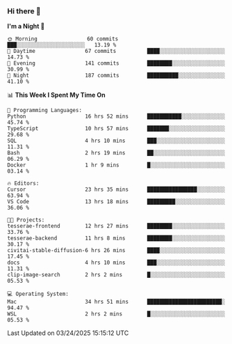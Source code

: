 ### Hi there 👋

<!--
**ALiersEL/ALiersEL** is a ✨ _special_ ✨ repository because its `README.md` (this file) appears on your GitHub profile.

Here are some ideas to get you started:

- 🔭 I’m currently working on ...
- 🌱 I’m currently learning ...
- 👯 I’m looking to collaborate on ...
- 🤔 I’m looking for help with ...
- 💬 Ask me about ...
- 📫 How to reach me: ...
- 😄 Pronouns: ...
- ⚡ Fun fact: ...
-->

<!--START_SECTION:waka-->
**I'm a Night 🦉** 

```text
🌞 Morning                60 commits          ███░░░░░░░░░░░░░░░░░░░░░░   13.19 % 
🌆 Daytime                67 commits          ████░░░░░░░░░░░░░░░░░░░░░   14.73 % 
🌃 Evening                141 commits         ████████░░░░░░░░░░░░░░░░░   30.99 % 
🌙 Night                  187 commits         ██████████░░░░░░░░░░░░░░░   41.10 % 
```


📊 **This Week I Spent My Time On** 

```text
💬 Programming Languages: 
Python                   16 hrs 52 mins      ███████████░░░░░░░░░░░░░░   45.74 % 
TypeScript               10 hrs 57 mins      ███████░░░░░░░░░░░░░░░░░░   29.68 % 
SQL                      4 hrs 10 mins       ███░░░░░░░░░░░░░░░░░░░░░░   11.31 % 
Bash                     2 hrs 19 mins       ██░░░░░░░░░░░░░░░░░░░░░░░   06.29 % 
Docker                   1 hr 9 mins         █░░░░░░░░░░░░░░░░░░░░░░░░   03.14 % 

🔥 Editors: 
Cursor                   23 hrs 35 mins      ████████████████░░░░░░░░░   63.94 % 
VS Code                  13 hrs 18 mins      █████████░░░░░░░░░░░░░░░░   36.06 % 

🐱‍💻 Projects: 
tesserae-frontend        12 hrs 27 mins      ████████░░░░░░░░░░░░░░░░░   33.76 % 
tesserae-backend         11 hrs 8 mins       ████████░░░░░░░░░░░░░░░░░   30.17 % 
civitai-stable-diffusion-6 hrs 26 mins       ████░░░░░░░░░░░░░░░░░░░░░   17.45 % 
docs                     4 hrs 10 mins       ███░░░░░░░░░░░░░░░░░░░░░░   11.31 % 
clip-image-search        2 hrs 2 mins        █░░░░░░░░░░░░░░░░░░░░░░░░   05.53 % 

💻 Operating System: 
Mac                      34 hrs 51 mins      ████████████████████████░   94.47 % 
WSL                      2 hrs 2 mins        █░░░░░░░░░░░░░░░░░░░░░░░░   05.53 % 
```


 Last Updated on 03/24/2025 15:15:12 UTC
<!--END_SECTION:waka-->

